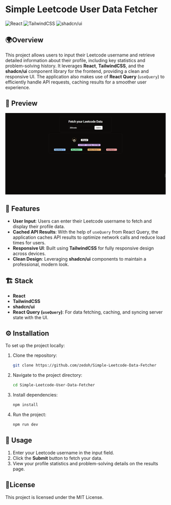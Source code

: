 # Simple Leetcode User Data Fetcher

![React](https://img.shields.io/badge/React-18.2.0-61DAFB?logo=react&style=for-the-badge)
![TailwindCSS](https://img.shields.io/badge/TailwindCSS-3.3.0-06B6D4?logo=tailwind-css&style=for-the-badge)
![shadcn/ui](https://img.shields.io/badge/shadcn/ui-0.2.1-4E5C77?style=for-the-badge&logo=shadcn)

## 🌍Overview

This project allows users to input their Leetcode username and retrieve detailed information about their profile, including key statistics and problem-solving history. It leverages **React**, **TailwindCSS**, and the **shadcn/ui** component library for the frontend, providing a clean and responsive UI. The application also makes use of **React Query** (`useQuery`) to efficiently handle API requests, caching results for a smoother user experience.

## 📸 Preview

![](./assets/screenshot1.png)

## 🚀 Features

- **User Input**: Users can enter their Leetcode username to fetch and display their profile data.
- **Cached API Results**: With the help of `useQuery` from React Query, the application caches API results to optimize network calls and reduce load times for users.
- **Responsive UI**: Built using **TailwindCSS** for fully responsive design across devices.
- **Clean Design**: Leveraging **shadcn/ui** components to maintain a professional, modern look.

## 🏗 ️Stack

- **React**
- **TailwindCSS**
- **shadcn/ui**
- **React Query (`useQuery`)**: For data fetching, caching, and syncing server state with the UI.

## ⚙️ Installation

To set up the project locally:

1. Clone the repository:

   ```bash
   git clone https://github.com/zedoh/Simple-Leetcode-Data-Fetcher
   ```

2. Navigate to the project directory:

   ```bash
   cd Simple-Leetcode-User-Data-Fetcher
   ```

3. Install dependencies:

   ```bash
   npm install
   ```

4. Run the project:

   ```bash
   npm run dev
   ```

## 🤖 Usage

1. Enter your Leetcode username in the input field.
2. Click the **Submit** button to fetch your data.
3. View your profile statistics and problem-solving details on the results page.

## 📜License

This project is licensed under the MIT License.
